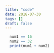 ```yaml
---
title: "code"
date: 2018-07-30
tags: []
draft: false
---
```

```r
  num1 == 16
  num2 == 32
  print(num1 + num2)
```

